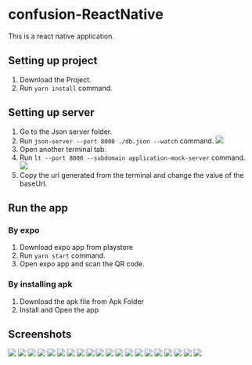 # confusion-ReactNative

This is a react native application.

## Setting up project

1. Download the Project.
1. Run `yarn install` command.

## Setting up server

1. Go to the Json server folder.
1. Run `json-server --port 8000 ./db.json --watch` command.
    <Img src="https://github.com/shikhar2817/confusion-ReactNative/blob/main/components/images/screenShots/db.png">
1. Open another terminal tab.
1. Run `lt --port 8000 --subdomain application-mock-server` command.
    <Img src="https://github.com/shikhar2817/confusion-ReactNative/blob/main/components/images/screenShots/lt.png">
1. Copy the url generated from the terminal and change the value of the baseUrl.

## Run the app

### By expo 

1. Download expo app from playstore
1. Run `yarn start` command.
1. Open expo app and scan the QR code.

### By installing apk

1. Download the apk file from Apk Folder
1. Install and Open the app

## Screenshots

<Img src="https://github.com/shikhar2817/confusion-ReactNative/blob/main/components/images/screenShots/1.jpg">
<Img src="https://github.com/shikhar2817/confusion-ReactNative/blob/main/components/images/screenShots/2.jpg">
<Img src="https://github.com/shikhar2817/confusion-ReactNative/blob/main/components/images/screenShots/3.jpg">
<Img src="https://github.com/shikhar2817/confusion-ReactNative/blob/main/components/images/screenShots/4.jpg">
<Img src="https://github.com/shikhar2817/confusion-ReactNative/blob/main/components/images/screenShots/5.jpg">
<Img src="https://github.com/shikhar2817/confusion-ReactNative/blob/main/components/images/screenShots/6.jpg">
<Img src="https://github.com/shikhar2817/confusion-ReactNative/blob/main/components/images/screenShots/7.jpg">
<Img src="https://github.com/shikhar2817/confusion-ReactNative/blob/main/components/images/screenShots/8.jpg">
<Img src="https://github.com/shikhar2817/confusion-ReactNative/blob/main/components/images/screenShots/9.jpg">
<Img src="https://github.com/shikhar2817/confusion-ReactNative/blob/main/components/images/screenShots/10.jpg">
<Img src="https://github.com/shikhar2817/confusion-ReactNative/blob/main/components/images/screenShots/11.jpg">
<Img src="https://github.com/shikhar2817/confusion-ReactNative/blob/main/components/images/screenShots/12.jpg">
<Img src="https://github.com/shikhar2817/confusion-ReactNative/blob/main/components/images/screenShots/13.jpg">
<Img src="https://github.com/shikhar2817/confusion-ReactNative/blob/main/components/images/screenShots/14.jpg">
<Img src="https://github.com/shikhar2817/confusion-ReactNative/blob/main/components/images/screenShots/15.jpg">
<Img src="https://github.com/shikhar2817/confusion-ReactNative/blob/main/components/images/screenShots/16.jpg">
<Img src="https://github.com/shikhar2817/confusion-ReactNative/blob/main/components/images/screenShots/17.jpg">
<Img src="https://github.com/shikhar2817/confusion-ReactNative/blob/main/components/images/screenShots/18.jpg">
<Img src="https://github.com/shikhar2817/confusion-ReactNative/blob/main/components/images/screenShots/19.jpg">
<Img src="https://github.com/shikhar2817/confusion-ReactNative/blob/main/components/images/screenShots/20.png">
